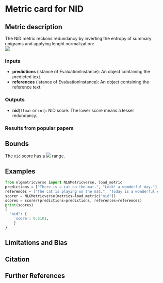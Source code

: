 # Metric card for NID

## Metric description
The NID metric reckons redundancy by inverting the entropy of summary unigrams and applying lenght normalization: <br><img src="https://render.githubusercontent.com/render/math?math={1 - entropy(y)/log(|y|)}">

### Inputs
- **predictions** (istance of EvaluationInstance): An object containing the predicted text.
- **references** (istance of EvaluationInstance): An object containing the reference text.

### Outputs
- **nid**(`float` or `int`): NID score. The lower score means a lesser redundancy.

### Results from popular papers

## Bounds
The `nid` score has a <img src="https://render.githubusercontent.com/render/math?math={[0,1]}"> range.

## Examples
```python
from nlgmetricverse import NLGMetricverse, load_metric
predictions = ["There is a cat on the mat.", "Look! a wonderful day."]
references = ["The cat is playing on the mat.", "Today is a wonderful day"]
scorer = NLGMetricverse(metrics=load_metric("nid"))
scores = scorer(predictions=predictions, references=references)
print(scores)
{ 
  "nid": { 
    'score': 0.5101,
    }
}
```

## Limitations and Bias

## Citation

## Further References